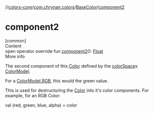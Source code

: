 //[colors-core](../../../index.md)/[com.chrynan.colors](../index.md)/[BaseColor](index.md)/[component2](component2.md)



# component2  
[common]  
Content  
open operator override fun [component2](component2.md)(): [Float](https://kotlinlang.org/api/latest/jvm/stdlib/kotlin/-float/index.html)  
More info  


The second component of this [Color](../-color/index.md) defined by the [colorSpace](color-space.md)s [ColorModel](../../com.chrynan.colors.space/-color-model/index.md).



For a [ColorModel.RGB](../../com.chrynan.colors.space/-color-space/index.md), this would the green value.



This is used for destructuring the [Color](../-color/index.md) into it's color components. For example, for an RGB Color:

val (red, green, blue, alpha) = color  



